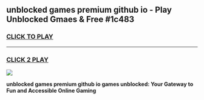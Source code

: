 
## unblocked games premium github io - Play Unblocked Gmaes & Free #1c483
<h3>
<a href="https://news.freeplayer.one?title=unblocked_games_premium_github_io&ref=03M">CLICK TO PLAY</a></h3>
<hr>

<h3>
<a href="https://news.freeplayer.one?title=unblocked_games_premium_github_io&ref=03M">CLICK 2 PLAY</a>
  
</h3>

<a href="https://news.freeplayer.one?title=unblocked_games_premium_github_io&ref=03M"><img src="https://clearcache.store/games.png"></a>


**unblocked games premium github io games unblocked: Your Gateway to Fun and Accessible Online Gaming**
